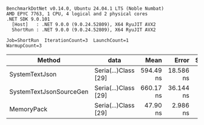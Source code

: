 ```

BenchmarkDotNet v0.14.0, Ubuntu 24.04.1 LTS (Noble Numbat)
AMD EPYC 7763, 1 CPU, 4 logical and 2 physical cores
.NET SDK 9.0.101
  [Host]   : .NET 9.0.0 (9.0.24.52809), X64 RyuJIT AVX2
  ShortRun : .NET 9.0.0 (9.0.24.52809), X64 RyuJIT AVX2

Job=ShortRun  IterationCount=3  LaunchCount=1  
WarmupCount=3  

```
| Method                  | data                 | Mean      | Error     | StdDev   | Min       | Max       | Gen0   | Allocated |
|------------------------ |--------------------- |----------:|----------:|---------:|----------:|----------:|-------:|----------:|
| SystemTextJson          | Seria(...)Class [29] | 594.49 ns | 18.586 ns | 1.019 ns | 593.44 ns | 595.47 ns | 0.0229 |     392 B |
| SystemTextJsonSourceGen | Seria(...)Class [29] | 660.17 ns | 36.144 ns | 1.981 ns | 658.35 ns | 662.28 ns | 0.0277 |     464 B |
| MemoryPack              | Seria(...)Class [29] |  47.90 ns |  2.986 ns | 0.164 ns |  47.72 ns |  48.04 ns | 0.0072 |     120 B |
